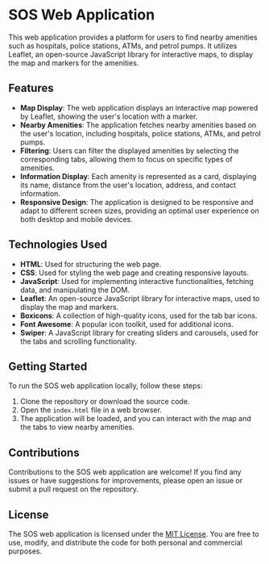 # SOS Web Application

This web application provides a platform for users to find nearby amenities such as hospitals, police stations, ATMs, and petrol pumps. It utilizes Leaflet, an open-source JavaScript library for interactive maps, to display the map and markers for the amenities.

## Features

- **Map Display**: The web application displays an interactive map powered by Leaflet, showing the user's location with a marker.
- **Nearby Amenities**: The application fetches nearby amenities based on the user's location, including hospitals, police stations, ATMs, and petrol pumps.
- **Filtering**: Users can filter the displayed amenities by selecting the corresponding tabs, allowing them to focus on specific types of amenities.
- **Information Display**: Each amenity is represented as a card, displaying its name, distance from the user's location, address, and contact information.
- **Responsive Design**: The application is designed to be responsive and adapt to different screen sizes, providing an optimal user experience on both desktop and mobile devices.

## Technologies Used

- **HTML**: Used for structuring the web page.
- **CSS**: Used for styling the web page and creating responsive layouts.
- **JavaScript**: Used for implementing interactive functionalities, fetching data, and manipulating the DOM.
- **Leaflet**: An open-source JavaScript library for interactive maps, used to display the map and markers.
- **Boxicons**: A collection of high-quality icons, used for the tab bar icons.
- **Font Awesome**: A popular icon toolkit, used for additional icons.
- **Swiper**: A JavaScript library for creating sliders and carousels, used for the tabs and scrolling functionality.

## Getting Started

To run the SOS web application locally, follow these steps:

1. Clone the repository or download the source code.
2. Open the `index.html` file in a web browser.
3. The application will be loaded, and you can interact with the map and the tabs to view nearby amenities.

## Contributions

Contributions to the SOS web application are welcome! If you find any issues or have suggestions for improvements, please open an issue or submit a pull request on the repository.

## License

The SOS web application is licensed under the [MIT License](/LICENSE.md). You are free to use, modify, and distribute the code for both personal and commercial purposes.
